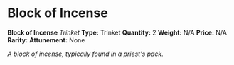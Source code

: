 # Block of Incense

**Block of Incense**
_Trinket_
**Type:** Trinket
**Quantity:** 2
**Weight:** N/A
**Price:** N/A
**Rarity:** 
**Attunement:** None

*A block of incense, typically found in a priest's pack.*